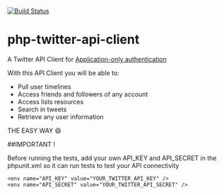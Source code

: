 [![Build Status](https://travis-ci.org/MarcosSegovia/php-twitter-api-client.svg?branch=master)](https://travis-ci.org/MarcosSegovia/php-twitter-api-client)

# php-twitter-api-client

A Twitter API Client for [Application-only authentication](https://dev.twitter.com/oauth/application-only)

With this API Client you will be able to:

- Pull user timelines
- Access friends and followers of any account
- Access lists resources
- Search in tweets
- Retrieve any user information

THE EASY WAY :smile:


##IMPORTANT !

Before running the tests, add your own API_KEY and API_SECRET in the phpunit.xml so it can run tests to test your API connectivity
```
<env name="API_KEY" value="YOUR_TWITTER_API_KEY" />
<env name="API_SECRET" value="YOUR_TWITTER_API_SECRET" />
```
